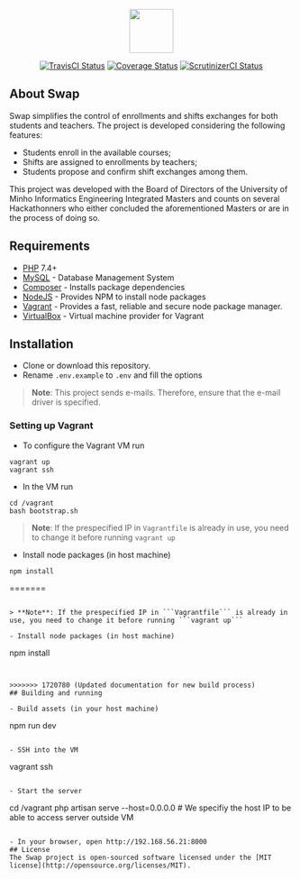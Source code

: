 <p align="center">
    <img src="http://i.imgur.com/EwYWc4Q.png" height="78">
</p>

<p align="center">
    <a href="https://travis-ci.org/Hackathonners/swap?branch=develop"><img src="https://travis-ci.org/Hackathonners/swap.svg?branch=develop" alt="TravisCI Status"></a>
    <a href='https://coveralls.io/github/Hackathonners/swap?branch=develop'><img src='https://coveralls.io/repos/github/Hackathonners/swap/badge.svg?branch=develop' alt='Coverage Status' /></a>
    <a href="https://scrutinizer-ci.com/g/Hackathonners/swap/"><img src="https://scrutinizer-ci.com/g/Hackathonners/swap/badges/quality-score.png" alt="ScrutinizerCI Status"></a>
</p>

## About Swap

Swap simplifies the control of enrollments and shifts exchanges for both students and teachers. The project is developed considering the following features:

- Students enroll in the available courses;
- Shifts are assigned to enrollments by teachers;
- Students propose and confirm shift exchanges among them.

This project was developed with the Board of Directors of the University of Minho Informatics Engineering Integrated Masters  and counts on several Hackathonners who either concluded the aforementioned Masters or are in the process of doing so.

## Requirements

- [PHP](http://php.net/) 7.4+
- [MySQL](https://www.mysql.com/) - Database Management System
- [Composer](https://getcomposer.org/) - Installs package dependencies
- [NodeJS](https://nodejs.org/en/) - Provides NPM to install node packages
- [Vagrant](https://vagrantup.com) - Provides a fast, reliable and secure node package manager.
- [VirtualBox](https://www.virtualbox.org/) - Virtual machine provider for Vagrant

## Installation

- Clone or download this repository.
- Rename `.env.example` to `.env` and fill the options
> **Note**: This project sends e-mails. Therefore, ensure that the e-mail driver is specified.

### Setting up Vagrant

- To configure the Vagrant VM run 
```
vagrant up
vagrant ssh
```

- In the VM run
```
cd /vagrant
bash bootstrap.sh
```

> **Note**: If the prespecified IP in ```Vagrantfile``` is already in use, you need to change it before running ```vagrant up```

- Install node packages (in host machine)
```
npm install
```


=======
```

> **Note**: If the prespecified IP in ```Vagrantfile``` is already in use, you need to change it before running ```vagrant up```

- Install node packages (in host machine)
```
npm install
```


>>>>>>> 1720780 (Updated documentation for new build process)
## Building and running

- Build assets (in your host machine)
```
npm run dev
```

- SSH into the VM
```
vagrant ssh
```

- Start the server
```
cd /vagrant
php artisan serve --host=0.0.0.0 # We specifiy the host IP to be able to access server outside VM
```

- In your browser, open http://192.168.56.21:8000 
## License
The Swap project is open-sourced software licensed under the [MIT license](http://opensource.org/licenses/MIT).
